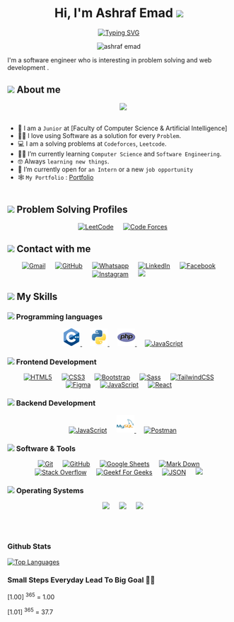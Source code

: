 
<h1 align="center">Hi, I'm Ashraf Emad <img src="https://media.giphy.com/media/hvRJCLFzcasrR4ia7z/giphy.gif" width="35"></h1>

<p align="center">
 <a href="https://github.com/DenverCoder1/readme-typing-svg">
<img src="https://readme-typing-svg.herokuapp.com?font=Raleway&size=27&color=F75D0E&center=true&vCenter=true&width=500&height=100&lines=Computer+Science+Student;Full-Stack+Software+Engineer;Always+Learning+New+Things;Lifelong+Learner" alt="Typing SVG" /> </a>
</p>

<!-- <a href="https://git.io/typing-svg"> -->
<!-- <img src="https://readme-typing-svg.demolab.com?font=Fira+Code&pause=1000&color=EBF71D&center=true&width=435&lines= -->

<p align="center"> 
 <img src="https://komarev.com/ghpvc/?username=ashrafemad097&label=Profile%20views&color=0047AB&style=plastic?" alt="ashraf emad" height=25px, width=160px/> 
</p>

I'm a software engineer who is interesting in problem solving and web development . 

## <picture><img src = "https://github.com/ashrafemad097/ashrafemad097/blob/main/about_me.gif" width = 50px></picture> About me

<picture> <img align="right" src="https://github.com/ashrafemad097/ashrafemad097/blob/main/giphy%20(1).gif" width = 250px></picture>

<br><br>

- :school: I am a `Junior` at [Faculty of Computer Science & Artificial Intelligence]
- :technologist: I love using Software as a solution for every `Problem`.
- :computer: I am a solving problems at `Codeforces`, `Leetcode`.
- :student: I’m currently learning `Computer Science` and `Software Engineering`.
- :nerd_face: Always `learning new things`.
- :thinking: I’m currently open for `an Intern` or a new `job opportunity`
- 🕸️ `My Portfolio` : <a href='https://ashraf-emad.netlify.app/' target='_blanc'>Portfolio</a> 
<br><br>

## <picture> <img src = "https://github.com/ashrafemad097/ashrafemad097/blob/main/CP_PS.gif" width = 50px>  </picture> Problem Solving Profiles

<p align="center">
&emsp;
<a href="https://leetcode.com/ashraf_emad/"><img src="https://img.icons8.com/external-tal-revivo-shadow-tal-revivo/50/000000/external-level-up-your-coding-skills-and-quickly-land-a-job-logo-shadow-tal-revivo.png" alt="LeetCode"/></a>
&emsp;
 <a href="https://codeforces.com/profile/Ashraf_Emad"><img src="https://img.icons8.com/external-tal-revivo-shadow-tal-revivo/50/000000/external-codeforces-programming-competitions-and-contests-programming-community-logo-shadow-tal-revivo.png" alt="Code Forces"/></a>
</p>

## <picture> <img src="https://github.com/ashrafemad097/ashrafemad097/blob/main/Connect-with-me.gif" width="100px"> </picture> Contact with me
<p align="center">
&emsp;
<a href="mailto:ashrafemad097@gmail.com"><img img src="https://img.shields.io/badge/gmail-%23EA4335.svg?style=plastic&logo=gmail&logoColor=white" alt="Gmail"/></a>
&emsp;
<a href="https://github.com/ashrafemad097"><img src="https://img.shields.io/badge/github-%23181717.svg?style=plastic&logo=github&logoColor=white" alt="GitHub"/></a>
&emsp;
<a href="https://wa.me/0201004167358"><img src="https://img.shields.io/badge/whatsapp-%2325D366.svg?style=plastic&logo=whatsapp&logoColor=white" alt="Whatsapp"/></a>
&emsp;
<a href="https://www.linkedin.com/in/ashraf-emad-rabiea-b80431235/"><img src="https://img.shields.io/badge/linkedin-%230A66C2.svg?style=plastic&logo=linkedin&logoColor=white" alt="LinkedIn"/></a>
&emsp;
<a href="https://www.facebook.com/ashraf.emad.927/"><img src="https://img.shields.io/badge/facebook-%231877F2.svg?style=plastic&logo=facebook&logoColor=white" alt="Facebook"/></a>
&emsp;
<a href="https://www.instagram.com/_ashrafemad/"><img src="https://img.shields.io/badge/instagram-%23E4405F.svg?style=plastic&logo=instagram&logoColor=white" alt="Instagram"/></a>
&emsp;
<a href="https://twitter.com/_ashrafemad"><img src="https://img.shields.io/badge/twitter-%231FA1F1?style=flat&logo=twitter&logoColor=white"/></a>
</p>

## <img src="https://media2.giphy.com/media/QssGEmpkyEOhBCb7e1/giphy.gif?cid=ecf05e47a0n3gi1bfqntqmob8g9aid1oyj2wr3ds3mg700bl&rid=giphy.gif" width ="25"> My Skills

### <img src = "https://github.com/ashrafemad097/ashrafemad097/blob/main/Programming_Languages.gif" width = 50px> Programming languages

<p align="center"> 
  &emsp; 
<a href="https://www.w3schools.com/cpp/" target="_blank" rel="noreferrer"> <img src="https://raw.githubusercontent.com/devicons/devicon/master/icons/cplusplus/cplusplus-original.svg" alt="cplusplus" width="40" height="40"/> </a>
 &emsp; 
 <a href="https://www.python.org" target="_blank" rel="noreferrer"> <img src="https://raw.githubusercontent.com/devicons/devicon/master/icons/python/python-original.svg" alt="python" width="40" height="40"/> </a> 
 &emsp; 
 <a href="https://www.php.net" target="_blank" rel="noreferrer"> <img src="https://raw.githubusercontent.com/devicons/devicon/master/icons/php/php-original.svg" alt="php" width="40" height="40"/> </a> 
 &emsp; 
 <a href="https://developer.mozilla.org/en-US/docs/Web/JavaScript" target="_blank" rel="noreferrer"><img src="https://raw.githubusercontent.com/danielcranney/readme-generator/main/public/icons/skills/javascript-colored.svg" width="36" height="36" alt="JavaScript" /></a>
</p>

### <img src = "https://github.com/ashrafemad097/ashrafemad097/blob/main/Front_End.gif" width = 50px>  Frontend Development
<p align="center"> 
 &emsp; 
 <a href="https://developer.mozilla.org/en-US/docs/Glossary/HTML5" target="_blank" rel="noreferrer"><img src="https://raw.githubusercontent.com/danielcranney/readme-generator/main/public/icons/skills/html5-colored.svg" width="36" height="36" alt="HTML5" /></a>
 &emsp; 
 <a href="https://www.w3.org/TR/CSS/#css" target="_blank" rel="noreferrer"><img src="https://raw.githubusercontent.com/danielcranney/readme-generator/main/public/icons/skills/css3-colored.svg" width="36" height="36" alt="CSS3" /></a>
 &emsp; 
<a href="https://getbootstrap.com/" target="_blank" rel="noreferrer"><img src="https://raw.githubusercontent.com/danielcranney/readme-generator/main/public/icons/skills/bootstrap-colored.svg" width="36" height="36" alt="Bootstrap" /></a>
 &emsp; 
<a href="https://sass-lang.com/" target="_blank" rel="noreferrer"><img src="https://raw.githubusercontent.com/danielcranney/readme-generator/main/public/icons/skills/sass-colored.svg" width="36" height="36" alt="Sass" /></a>
 &emsp; 
<a href="https://tailwindcss.com/" target="_blank" rel="noreferrer"><img src="https://raw.githubusercontent.com/danielcranney/readme-generator/main/public/icons/skills/tailwindcss-colored.svg" width="36" height="36" alt="TailwindCSS" /></a>
 &emsp; 
<a href="https://www.figma.com/" target="_blank" rel="noreferrer"><img src="https://raw.githubusercontent.com/danielcranney/readme-generator/main/public/icons/skills/figma-colored.svg" width="36" height="36" alt="Figma" /></a>
 &emsp; 
<a href="https://developer.mozilla.org/en-US/docs/Web/JavaScript" target="_blank" rel="noreferrer"><img src="https://raw.githubusercontent.com/danielcranney/readme-generator/main/public/icons/skills/javascript-colored.svg" width="36" height="36" alt="JavaScript" /></a>
 &emsp; 
<a href="https://reactjs.org/" target="_blank" rel="noreferrer"><img src="https://raw.githubusercontent.com/danielcranney/readme-generator/main/public/icons/skills/react-colored.svg" width="36" height="36" alt="React" /></a>
</p>

### <img src = "https://github.com/ashrafemad097/ashrafemad097/blob/main/Coding.gif" width = 50px>  Backend Development
<p align="center"> 
 &emsp; 
 <a href="https://developer.mozilla.org/en-US/docs/Web/JavaScript" target="_blank" rel="noreferrer"><img src="https://raw.githubusercontent.com/danielcranney/readme-generator/main/public/icons/skills/javascript-colored.svg" width="36" height="36" alt="JavaScript" /></a>
 &emsp; 
 <a href="https://www.mysql.com/" target="_blank" rel="noreferrer"> <img src="https://raw.githubusercontent.com/devicons/devicon/master/icons/mysql/mysql-original-wordmark.svg" alt="mysql" width="40" height="40"/> </a>
 &emsp;  
 <a href="https://www.postman.com/" target="_blank" rel="noreferrer"> <img src="https://camo.githubusercontent.com/93b32389bf746009ca2370de7fe06c3b5146f4c99d99df65994f9ced0ba41685/68747470733a2f2f7777772e766563746f726c6f676f2e7a6f6e652f6c6f676f732f676574706f73746d616e2f676574706f73746d616e2d69636f6e2e737667" alt="Postman" width="40" height="40"/> </a> 
</p>

 ### <img src = "https://github.com/ashrafemad097/ashrafemad097/blob/main/Software_Tools.gif" width = 50px>  Software & Tools
 
<p align="center">
  &emsp;
    <a href="#"><img alt="Git" src="https://img.shields.io/badge/Git%20-%23F05033.svg?style=plastic&logo=git&logoColor=white"></a>
  &emsp;
    <a href="#"><img alt="GitHub" src="https://img.shields.io/badge/github-%23181717.svg?style=plastic&logo=github&logoColor=white"></a>
  &emsp;
    <a href="#"><img alt="Google Sheets" src="https://img.shields.io/badge/Google%20Sheets%20-%2334A853.svg?style=plastic&logo=google%20sheets&logoColor=white"></a>
  &emsp;
    <a href="#"><img alt="Mark Down" src="https://img.shields.io/badge/Markdown-000000?style=plastic&logo=markdown&logoColor=white"></a>
  &emsp;
    <a href="#"><img alt="Stack Overflow" src="https://img.shields.io/badge/-Stack%20Overflow-FE7A16?style=plastic&logo=stack-overflow&logoColor=white"></a>
  &emsp;
    <a href="#"><img alt="Geekf For Geeks" src="https://img.shields.io/badge/geeksforgeeks-%230F9D58.svg?style=plastic&logo=geeksforgeeks&logoColor=white"></a>
  &emsp;
    <a href="#"><img alt="JSON" img src="https://img.shields.io/badge/json-%23000000.svg?style=plastic&logo=json&logoColor=white"></a>
    &emsp;
    <a href="#"><img src="https://img.shields.io/badge/mysql-%234479A1.svg?&style=plastic&logo=mysql&logoColor=white"/></a>
</p>

### <picture> <img src = "https://github.com/ashrafemad097/ashrafemad097/blob/main/OS.gif" width = 50px>  </picture> Operating Systems
 
<p align="center">
  &emsp;
    <a href="#"><img src="https://img.shields.io/badge/Linux-FCC624?style=plastic&logo=linux&logoColor=black"></a>
  &emsp;
    <a href="#"><img src="https://img.shields.io/badge/Ubuntu-E95420?style=plastic&logo=ubuntu&logoColor=white"></a>
  &emsp;
    <a href="#"><img src="https://img.shields.io/badge/Windows-0078D6?style=plastic&logo=windows&logoColor=white"></a>
</p>

<br>
<br>

### Github Stats
<a href="https://github.com/ashrafemad097" align="left"><img src="https://github-readme-stats.vercel.app/api/top-langs/?username=ashrafemad097&langs_count=10&title_color=14b8a6&text_color=ffffff&icon_color=a855f7&bg_color=22272e&hide_border=true&locale=en&custom_title=Top%20%Languages" alt="Top Languages" /></a>
 
  ### Small Steps Everyday Lead To Big Goal 🤸‍♂️
  
 [1.00] <sup>365</sup> = 1.00
                          
 [1.01] <sup>365</sup> = 37.7
